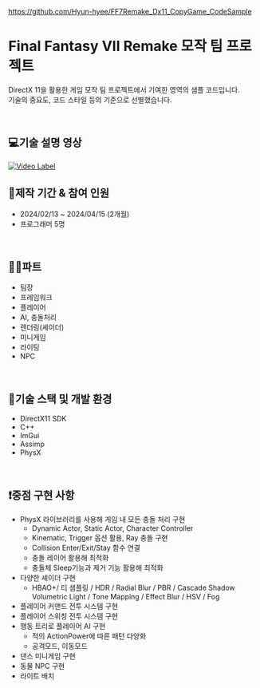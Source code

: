 https://github.com/Hyun-hyee/FF7Remake_Dx11_CopyGame_CodeSample

# Final Fantasy VII Remake 모작 팀 프로젝트


DirectX 11을 활용한 게임 모작 팀 프로젝트에서 기여한 영역의 샘플 코드입니다.
<br>
기술의 중요도, 코드 스타일 등의 기준으로 선별했습니다.

<br>

## 💻기술 설명 영상
[![Video Label](http://img.youtube.com/vi/oPwEHSDcpRA/0.jpg)](https://youtu.be/oPwEHSDcpRA)

## 📆제작 기간 & 참여 인원 
*  2024/02/13 ~ 2024/04/15 (2개월)
* 프로그래머 5명

<br>

## 👩‍💻파트 
* 팀장
* 프레임워크
* 플레이어
* AI, 충돌처리
* 렌더링(셰이더)
* 미니게임
* 라이팅
* NPC 

<br>

## 📖기술 스택 및 개발 환경
* DirectX11 SDK
* C++
* ImGui
* Assimp
* PhysX

<br>

## ❗중점 구현 사항
*  PhysX 라이브러리를 사용해 게임 내 모든 충돌 처리 구현
    * Dynamic Actor, Static Actor, Character Controller
    * Kinematic, Trigger 옵션 활용, Ray 충돌 구현
    * Collision Enter/Exit/Stay 함수 연결
    * 충돌 레이어 활용해 최적화
    * 충돌체 Sleep기능과 제거 기능 활용해 최적화
* 다양한 셰이더 구현
    * HBAO+/ 티 샘플링 / HDR / Radial Blur / PBR / Cascade Shadow
Volumetric Light / Tone Mapping / Effect Blur / HSV / Fog
* 플레이어 커맨드 전투 시스템 구현
* 플레이어 스위칭 전투 시스템 구현
* 행동 트리로 플레이어 AI 구현
    * 적의 ActionPower에 따른 패턴 다양화
    * 공격모드, 이동모드
* 댄스 미니게임 구현
* 동물 NPC 구현
* 라이트 배치

</div>
